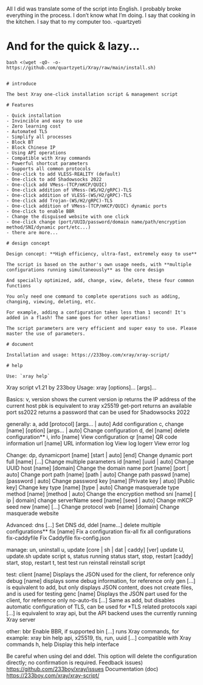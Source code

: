 All I did was translate some of the script into English. I probably broke everything in the process. I don’t know what I’m doing. I say that cooking in the kitchen. I say that to my computer too.  -quartzyeti

# And for the quick & lazy...
```
bash <(wget -qO- -o- https://github.com/quartzyeti/Xray/raw/main/install.sh)


# introduce

The best Xray one-click installation script & management script

# Features

- Quick installation
- Invincible and easy to use
- Zero learning cost
- Automated TLS
- Simplify all processes
- Block BT
- Block Chinese IP
- Using API operations
- Compatible with Xray commands
- Powerful shortcut parameters
- Supports all common protocols
- One-click to add VLESS-REALITY (default)
- One-click to add Shadowsocks 2022
- One-click add VMess-(TCP/mKCP/QUIC)
- One-click addition of VMess-(WS/H2/gRPC)-TLS
- One-click addition of VLESS-(WS/H2/gRPC)-TLS
- One-click add Trojan-(WS/H2/gRPC)-TLS
- One-click addition of VMess-(TCP/mKCP/QUIC) dynamic ports
- One-click to enable BBR
- Change the disguised website with one click
- One-click change (port/UUID/password/domain name/path/encryption method/SNI/dynamic port/etc...)
- there are more...

# design concept

Design concept: **High efficiency, ultra-fast, extremely easy to use**

The script is based on the author's own usage needs, with **multiple configurations running simultaneously** as the core design

And specially optimized, add, change, view, delete, these four common functions

You only need one command to complete operations such as adding, changing, viewing, deleting, etc.

For example, adding a configuration takes less than 1 second! It's added in a flash! The same goes for other operations!

The script parameters are very efficient and super easy to use. Please master the use of parameters.

# document

Installation and usage: https://233boy.com/xray/xray-script/

# help

Use: `xray help`

```
Xray script v1.21 by 233boy
Usage: xray [options]... [args]...

Basics:
   v, version shows the current version
   ip returns the IP address of the current host
   pbk is equivalent to xray x25519
   get-port returns an available port
   ss2022 returns a password that can be used for Shadowsocks 2022

generally:
   a, add [protocol] [args... | auto] Add configuration
   c, change [name] [option] [args... | auto] Change configuration
   d, del [name] delete configuration**
   i, info [name] View configuration
   qr [name] QR code information
   url [name] URL information
   log View log
   logerr View error log

Change:
   dp, dynamicport [name] [start | auto] [end] Change dynamic port
   full [name] [...] Change multiple parameters
   id [name] [uuid | auto] Change UUID
   host [name] [domain] Change the domain name
   port [name] [port | auto] Change port
   path [name] [path | auto] Change path
   passwd [name] [password | auto] Change password
   key [name] [Private key | atuo] [Public key] Change key
   type [name] [type | auto] Change masquerade type
   method [name] [method | auto] Change the encryption method
   sni [name] [ ip | domain] change serverName
   seed [name] [seed | auto] Change mKCP seed
   new [name] [...] Change protocol
   web [name] [domain] Change masquerade website

Advanced:
   dns [...] Set DNS
   dd, ddel [name...] delete multiple configurations**
   fix [name] Fix a configuration
   fix-all fix all configurations
   fix-caddyfile Fix Caddyfile
   fix-config.json

manage:
   un, uninstall
   u, update [core | sh | dat | caddy] [ver] update
   U, update.sh update script
   s, status running status
   start, stop, restart [caddy] start, stop, restart
   t, test test run
   reinstall reinstall script

test:
   client [name] Displays the JSON used for the client, for reference only
   debug [name] displays some debug information, for reference only
   gen [...] is equivalent to add, but only displays JSON content, does not create files, and is used for testing
   genc [name] Displays the JSON part used for the client, for reference only
   no-auto-tls [...] Same as add, but disables automatic configuration of TLS, can be used for *TLS related protocols
   xapi [...] is equivalent to xray api, but the API backend uses the currently running Xray server

other:
   bbr Enable BBR, if supported
   bin [...] runs Xray commands, for example: xray bin help
   api, x25519, tls, run, uuid [...] compatible with Xray commands
   h, help Display this help interface

Be careful when using del and ddel. This option will delete the configuration directly; no confirmation is required.
Feedback issues) https://github.com/233boy/xray/issues
Documentation (doc) https://233boy.com/xray/xray-script/
```

